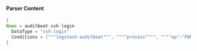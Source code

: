 #### Parser Content
```Java
{
Name = auditbeat-ssh-login
  DataType = "ssh-login"
  Conditions = ["""logstash-auditbeat""", """"process"""", """"op":"PAM:authentication""""]
}
```